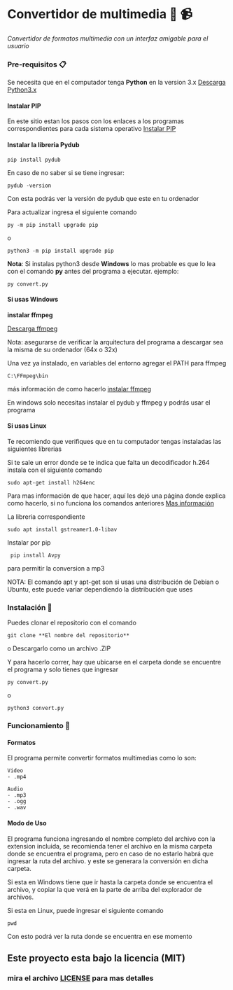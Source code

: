 # Convertidor de multimedia :musical_score: :video_camera:

_Convertidor de formatos multimedia con un interfaz amigable para el usuario_

### Pre-requisitos 📋
Se necesita que en el computador tenga **Python** en la version 3.x [Descarga Python3.x](https://www.python.org/downloads/)

#### Instalar PIP
En este sitio estan los pasos con los enlaces a los programas correspondientes para cada sistema operativo
[Instalar PIP](https://tecnonucleous.com/2018/01/28/como-instalar-pip-para-python-en-windows-mac-y-linux/)


#### Instalar la libreria Pydub
```
pip install pydub
```
En caso de no saber si se tiene ingresar:
```
pydub -version
```
Con esta podrás ver la versión de pydub que este en tu ordenador

Para actualizar ingresa el siguiente comando
```
py -m pip install upgrade pip
```
o
```
python3 -m pip install upgrade pip
```

**Nota**: Si instalas python3 desde **Windows** lo mas probable es que lo lea con el comando **py** antes del programa a ejecutar. ejemplo:
```
py convert.py
```



#### Si usas Windows

**instalar ffmpeg** 

[Descarga ffmpeg](https://ffmpeg.zeranoe.com/builds/)

Nota: asegurarse de verificar la arquitectura del programa a descargar sea la misma de su ordenador (64x o 32x)

Una vez ya instalado, en variables del entorno agregar el PATH para ffmpeg
```
C:\FFmpeg\bin
```
más información de como hacerlo [instalar ffmpeg](https://www.solvetic.com/tutoriales/article/7976-como-instalar-ffmpeg-en-windows-10/)

En windows solo necesitas instalar el pydub y ffmpeg y podrás usar el programa



#### Si usas Linux
Te recomiendo que verifiques que en tu computador tengas instaladas las siguientes líbrerias

Si te sale un error donde se te indica que falta un decodificador h.264
instala con el siguiente comando
```
sudo apt-get install h264enc 
```
Para mas información de que hacer, aquí les dejó una página donde explica como hacerlo, si no funciona los comandos anteriores
[Mas información](https://ubuntu.dokry.com/12526/como-instalar-el-decodificador-h-264.html)

La libreria correspondiente
```
sudo apt install gstreamer1.0-libav
```

Instalar por pip
```
 pip install Avpy
```
para permitir la conversion a mp3

NOTA: El comando apt y apt-get son si usas una distribución de Debian o Ubuntu, este puede variar dependiendo la distribución que uses



### Instalación 🔧

Puedes clonar el repositorio con el comando 
```
git clone **El nombre del repositorio**
```
o Descargarlo como un archivo .ZIP 

Y para hacerlo correr, hay que ubicarse en el carpeta donde se encuentre el programa y solo tienes que ingresar

```
py convert.py
```
o
```
python3 convert.py
```




### Funcionamiento :open_file_folder:
#### Formatos
El programa permite convertir formatos multimedias como lo son:
```
Video
- .mp4

Audio
- .mp3
- .ogg
- .wav
```
#### Modo de Uso
El programa funciona ingresando el nombre completo del archivo con la extension incluida, se recomienda tener el archivo en la misma carpeta donde se encuentra el programa, pero en caso de no estarlo habrá que ingresar la ruta del archivo. y este se generara la conversión en dicha carpeta.

Si esta en Windows tiene que ir hasta la carpeta donde se encuentra el archivo, y copiar la que verá en la parte de arriba del explorador de archivos.

Si esta en Linux, puede ingresar el siguiente comando
```
pwd
```
Con esto podrá ver la ruta donde se encuentra en ese momento


## Este proyecto esta bajo la licencia (MIT) 
### mira el archivo [LICENSE](LICENSE) para mas detalles


